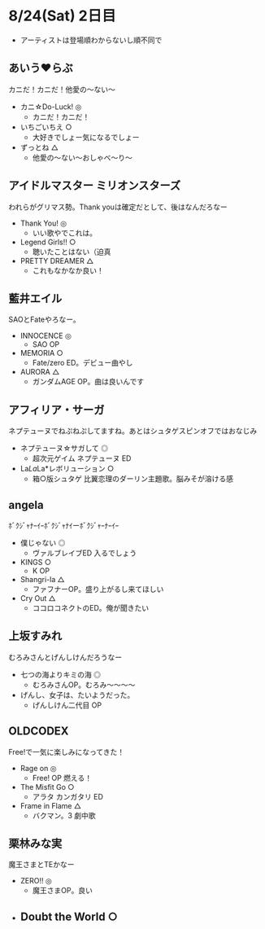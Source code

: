 # 8/24(Sat) 2日目

 - アーティストは登場順わからないし順不同で

## あいう♥らぶ
カニだ！カニだ！他愛の～ない～

- カニ☆Do-Luck! ◎
  - カニだ！カニだ！
- いちごいちえ ○
  - 大好きでしょー気になるでしょー
- ずっとね △
  - 他愛の～ない～おしゃべ～り～

## アイドルマスター ミリオンスターズ
われらがグリマス勢。Thank youは確定だとして、後はなんだろなー

- Thank You! ◎
  - いい歌やでこれは。
- Legend Girls!! ○
  - 聴いたことはない（迫真
- PRETTY DREAMER △
  - これもなかなか良い！

## 藍井エイル
SAOとFateやろなー。

- INNOCENCE ◎
  - SAO OP
- MEMORIA ○
  - Fate/zero ED。デビュー曲やし
- AURORA △
  - ガンダムAGE OP。曲は良いんです

## アフィリア・サーガ
ネプテューヌでねぷねぷしてますね。あとはシュタゲスピンオフではおなじみ

- ネプテューヌ☆サガして ◎
  - 超次元ゲイム ネプテューヌ ED
- La*La*La*レボリューション ○
  - 箱○版シュタゲ 比翼恋理のダーリン主題歌。脳みそが溶ける感

## angela
ﾎﾞｸｼﾞｬﾅｰｲｰﾎﾞｸｼﾞｬﾅｲーﾎﾞｸｼﾞｬｰﾅｰｲｰ

- 僕じゃない ◎
  - ヴァルブレイブED 入るでしょう
- KINGS ○
  - K OP
- Shangri-la △
  - ファフナーOP。盛り上がるし来てほしい
- Cry Out △
  - ココロコネクトのED。俺が聞きたい

## 上坂すみれ
むろみさんとげんしけんだろうなー

- 七つの海よりキミの海 ◎
  - むろみさんOP。むろみ～～～～
- げんし、女子は、たいようだった。
  - げんしけん二代目 OP

## OLDCODEX
Free!で一気に楽しみになってきた！

- Rage on ◎
  - Free! OP 燃える！
- The Misfit Go ○
  - アラタ カンガタリ ED
- Frame in Flame △
  - バクマン。3 劇中歌

## 栗林みな実
魔王さまとTEかなー

- ZERO!! ◎
  - 魔王さまOP。良い
- Doubt the World ○
   -
